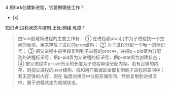 4
用fork创建新进程，它要做哪些工作？
- [x]

知识点:进程状态与控制
出处:网络
难度:1
> 由fork创建新进程的主要工作有： ① 在进程表proc[ ]中为子进程找一个空闲的表项，用来存放子进程的proc结构； ② 为子进程分配一个唯一的标识号；
> ③ 把父进程中的字段复制到子进程的proc中，并把p – pid置为分配到的进程标识号，把p-pid置为父进程的标识号，把p-stat置为创建状态； ④
> 按父进程中p-size所示的长度为子进程申请分配内存。若有足够的内存，则把父进程的user结构、栈和用户数据区全部复制到子进程的空间中；若无足够的内存，则在
> 磁盘对换区中分配存储空间，然后复制到对换区中，置于进程状态为就绪状态。
